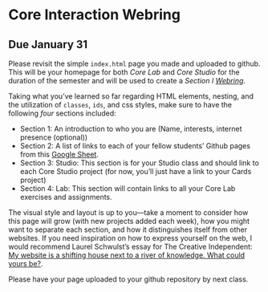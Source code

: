 # Core Interaction Webring
## Due January 31
Please revisit the simple `index.html` page you made and uploaded to github. This will be your homepage for both *Core Lab* and *Core Studio* for the duration of the semester and will be used to create a *Section I [Webring](https://en.wikipedia.org/wiki/Webring)*.

Taking what you&rsquo;ve learned so far regarding HTML elements, nesting, and the utilization of `classes`, `ids`, and css styles, make sure to have the following *four* sections included:
- Section 1: An introduction to who you are (Name, interests, internet presence (optional))
-	Section 2: A list of links to each of your fellow students&rsquo; Github pages from this [Google Sheet](https://docs.google.com/spreadsheets/d/1zs-5NcqBZeeb1_Nd0Zv0Lx9D1G5n_vOaoC8FbEfUzZg/edit?usp=sharing).
- Section 3: Studio: This section is for your Studio class and should link to each Core Studio project (for now, you&rsquo;ll just have a link to your Cards project)
- Section 4: Lab: This section will contain links to all your Core Lab exercises and assignments.

The visual style and layout is up to you—take a moment to consider how this page will grow (with new projects added each week), how you might want to separate each section, and how it distinguishes itself from other websites. If you need inspiration on how to express yourself on the web, I would recommend Laurel Schwulst&rsquo;s essay for The Creative Independent: [My website is a shifting house next to a river of knowledge. What could yours be?](https://thecreativeindependent.com/people/laurel-schwulst-my-website-is-a-shifting-house-next-to-a-river-of-knowledge-what-could-yours-be/).

Please have your page uploaded to your github repository by next class.